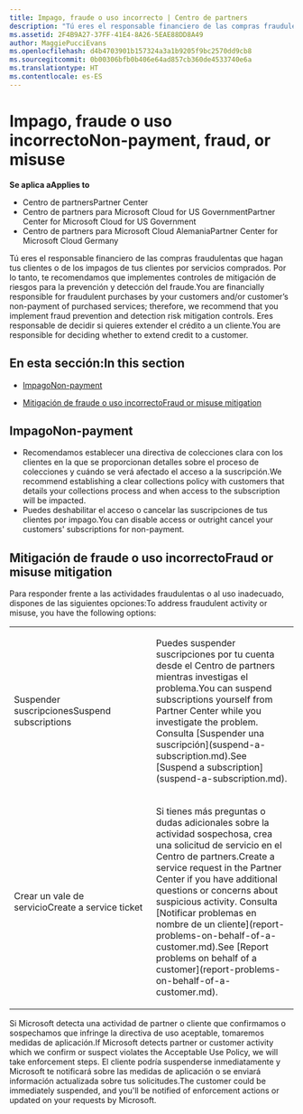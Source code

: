 ```yaml
---
title: Impago, fraude o uso incorrecto | Centro de partners
description: "Tú eres el responsable financiero de las compras fraudulentas que hagan tus clientes o de los impagos de tus clientes por servicios comprados. Por lo tanto, te recomendamos que implementes controles de mitigación de riesgos para la prevención y detección del fraude."
ms.assetid: 2F4B9A27-37FF-41E4-8A26-5EAE88DD8A49
author: MaggiePucciEvans
ms.openlocfilehash: d4b4703901b157324a3a1b9205f9bc2570dd9cb8
ms.sourcegitcommit: 0b00306bfb0b406e64ad857cb360de4533740e6a
ms.translationtype: HT
ms.contentlocale: es-ES
---
```

# <a name="non-payment-fraud-or-misuse"></a><span data-ttu-id="585bf-103">Impago, fraude o uso incorrecto</span><span class="sxs-lookup"><span data-stu-id="585bf-103">Non-payment, fraud, or misuse</span></span>

**<span data-ttu-id="585bf-104">Se aplica a</span><span class="sxs-lookup"><span data-stu-id="585bf-104">Applies to</span></span>**

-  <span data-ttu-id="585bf-105">Centro de partners</span><span class="sxs-lookup"><span data-stu-id="585bf-105">Partner Center</span></span>
-  <span data-ttu-id="585bf-106">Centro de partners para Microsoft Cloud for US Government</span><span class="sxs-lookup"><span data-stu-id="585bf-106">Partner Center for Microsoft Cloud for US Government</span></span>
-  <span data-ttu-id="585bf-107">Centro de partners para Microsoft Cloud Alemania</span><span class="sxs-lookup"><span data-stu-id="585bf-107">Partner Center for Microsoft Cloud Germany</span></span>

<span data-ttu-id="585bf-108">Tú eres el responsable financiero de las compras fraudulentas que hagan tus clientes o de los impagos de tus clientes por servicios comprados. Por lo tanto, te recomendamos que implementes controles de mitigación de riesgos para la prevención y detección del fraude.</span><span class="sxs-lookup"><span data-stu-id="585bf-108">You are financially responsible for fraudulent purchases by your customers and/or customer’s non-payment of purchased services; therefore, we recommend that you implement fraud prevention and detection risk mitigation controls.</span></span> <span data-ttu-id="585bf-109">Eres responsable de decidir si quieres extender el crédito a un cliente.</span><span class="sxs-lookup"><span data-stu-id="585bf-109">You are responsible for deciding whether to extend credit to a customer.</span></span>

## <a name="in-this-section"></a><span data-ttu-id="585bf-110">En esta sección:</span><span class="sxs-lookup"><span data-stu-id="585bf-110">In this section</span></span>


-   [<span data-ttu-id="585bf-111">Impago</span><span class="sxs-lookup"><span data-stu-id="585bf-111">Non-payment</span></span>](#nonpayment)

-   [<span data-ttu-id="585bf-112">Mitigación de fraude o uso incorrecto</span><span class="sxs-lookup"><span data-stu-id="585bf-112">Fraud or misuse mitigation</span></span>](#fraudmisusemitigation)

## <span data-ttu-id="585bf-113"><a href="" id="nonpayment"></a>Impago</span><span class="sxs-lookup"><span data-stu-id="585bf-113"><a href="" id="nonpayment"></a>Non-payment</span></span>


-   <span data-ttu-id="585bf-114">Recomendamos establecer una directiva de colecciones clara con los clientes en la que se proporcionan detalles sobre el proceso de colecciones y cuándo se verá afectado el acceso a la suscripción.</span><span class="sxs-lookup"><span data-stu-id="585bf-114">We recommend establishing a clear collections policy with customers that details your collections process and when access to the subscription will be impacted.</span></span>
-   <span data-ttu-id="585bf-115">Puedes deshabilitar el acceso o cancelar las suscripciones de tus clientes por impago.</span><span class="sxs-lookup"><span data-stu-id="585bf-115">You can disable access or outright cancel your customers' subscriptions for non-payment.</span></span>

## <span data-ttu-id="585bf-116"><a href="" id="fraudmisusemitigation"></a>Mitigación de fraude o uso incorrecto</span><span class="sxs-lookup"><span data-stu-id="585bf-116"><a href="" id="fraudmisusemitigation"></a>Fraud or misuse mitigation</span></span>


<span data-ttu-id="585bf-117">Para responder frente a las actividades fraudulentas o al uso inadecuado, dispones de las siguientes opciones:</span><span class="sxs-lookup"><span data-stu-id="585bf-117">To address fraudulent activity or misuse, you have the following options:</span></span>

<table>
<colgroup>
<col width="50%" />
<col width="50%" />
</colgroup>
<tbody>
<tr class="odd">
<td><span data-ttu-id="585bf-118">Suspender suscripciones</span><span class="sxs-lookup"><span data-stu-id="585bf-118">Suspend subscriptions</span></span></td>
<td><p><span data-ttu-id="585bf-119">Puedes suspender suscripciones por tu cuenta desde el Centro de partners mientras investigas el problema.</span><span class="sxs-lookup"><span data-stu-id="585bf-119">You can suspend subscriptions yourself from Partner Center while you investigate the problem.</span></span> <span data-ttu-id="585bf-120">Consulta [Suspender una suscripción](suspend-a-subscription.md).</span><span class="sxs-lookup"><span data-stu-id="585bf-120">See [Suspend a subscription](suspend-a-subscription.md).</span></span></p></td>
</tr>
<tr class="even">
<td><span data-ttu-id="585bf-121">Crear un vale de servicio</span><span class="sxs-lookup"><span data-stu-id="585bf-121">Create a service ticket</span></span></td>
<td><p><span data-ttu-id="585bf-122">Si tienes más preguntas o dudas adicionales sobre la actividad sospechosa, crea una solicitud de servicio en el Centro de partners.</span><span class="sxs-lookup"><span data-stu-id="585bf-122">Create a service request in the Partner Center if you have additional questions or concerns about suspicious activity.</span></span> <span data-ttu-id="585bf-123">Consulta [Notificar problemas en nombre de un cliente](report-problems-on-behalf-of-a-customer.md).</span><span class="sxs-lookup"><span data-stu-id="585bf-123">See [Report problems on behalf of a customer](report-problems-on-behalf-of-a-customer.md).</span></span></p></td>
</tr>
</tbody>
</table>

 

<span data-ttu-id="585bf-124">Si Microsoft detecta una actividad de partner o cliente que confirmamos o sospechamos que infringe la directiva de uso aceptable, tomaremos medidas de aplicación.</span><span class="sxs-lookup"><span data-stu-id="585bf-124">If Microsoft detects partner or customer activity which we confirm or suspect violates the Acceptable Use Policy, we will take enforcement steps.</span></span> <span data-ttu-id="585bf-125">El cliente podría suspenderse inmediatamente y Microsoft te notificará sobre las medidas de aplicación o se enviará información actualizada sobre tus solicitudes.</span><span class="sxs-lookup"><span data-stu-id="585bf-125">The customer could be immediately suspended, and you'll be notified of enforcement actions or updated on your requests by Microsoft.</span></span>

 

 



